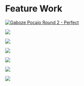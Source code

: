 # Feature Work

[![Gaboze Pocaio Round 2 - Perfect](https://github-readme-stats.vercel.app/api/pin/?title_color=EB275C&icon_color=EB275C&theme=graywhite&layout=donut&username=Gaboze-Pocaio&repo=Gaboze-Pocaio-Round-2---Perfect)](https://github.com/Gaboze-Pocaio/Gaboze-Pocaio-Round-2---Perfect)

[![](https://github-readme-stats.vercel.app/api/pin/?title_color=EB275C&icon_color=EB275C&theme=graywhite&layout=donut&username=retro-esp32&repo=RetroESP32)](https://github.com/retro-esp32/RetroESP32)

[![](https://github-readme-stats.vercel.app/api/pin/?title_color=EB275C&icon_color=EB275C&theme=graywhite&layout=donut&username=openretroMGB&repo=OpenRetroMGB)](https://github.com/openretroMGB/OpenRetroMGB)

[![](https://github-readme-stats.vercel.app/api/pin/?title_color=EB275C&icon_color=EB275C&theme=graywhite&layout=donut&username=retro-esp32&repo=RetroESP32-X)](https://github.com/retro-esp32/RetroESP32-X)

[![](https://github-readme-stats.vercel.app/api/pin/?title_color=EB275C&icon_color=EB275C&theme=graywhite&layout=donut&username=retro-esp32&repo=Retro-Odroid-Go-Firmware)]()

[![](https://github-readme-stats.vercel.app/api/pin/?title_color=EB275C&icon_color=EB275C&theme=graywhite&layout=donut&username=32teeth&repo=hud-gamepad)](https://github.com/32teeth/hud-gamepad)

[![](https://github-readme-stats.vercel.app/api/pin/?title_color=EB275C&icon_color=EB275C&theme=graywhite&layout=donut&username=32teeth&repo=storage.js)](https://github.com/32teeth/storage.js)